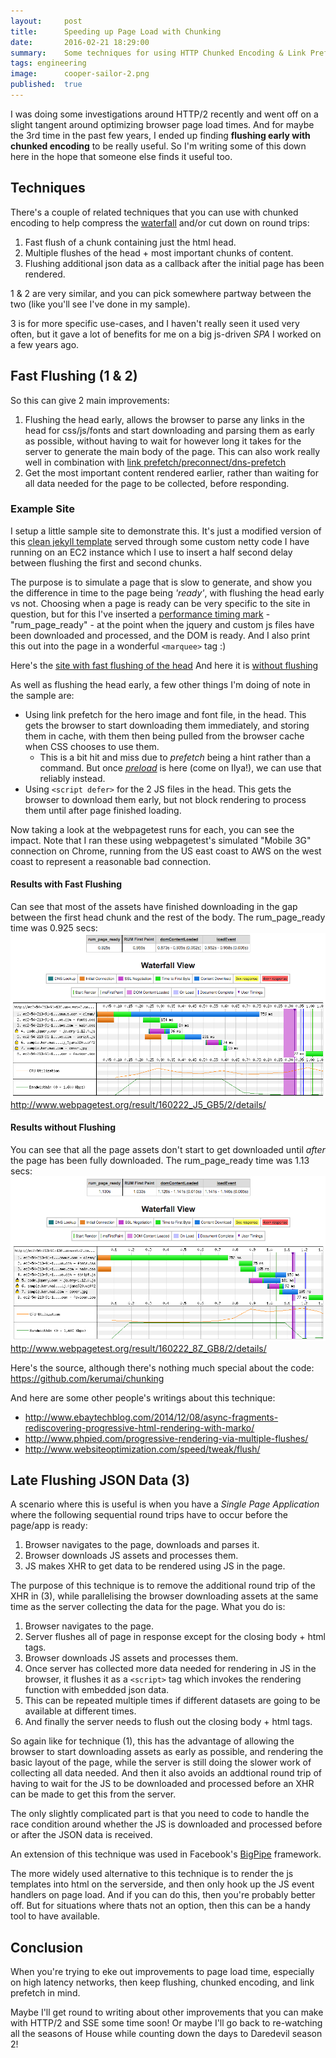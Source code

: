 ```yaml
---
layout:     post
title:      Speeding up Page Load with Chunking
date:       2016-02-21 18:29:00
summary:    Some techniques for using HTTP Chunked Encoding & Link Prefetching to speed up page load times
tags: engineering
image:      cooper-sailor-2.png
published:  true
---
```


I was doing some investigations around HTTP/2 recently and went off on a slight tangent around optimizing browser page load times. And for maybe the 3rd time in the past few years, I ended up finding __flushing early with chunked encoding__ to be really useful. So I'm writing some of this down here in the hope that someone else finds it useful too.

## Techniques

There's a couple of related techniques that you can use with chunked encoding to help compress the [waterfall](http://www.webperformancetoday.com/2010/07/09/waterfalls-101/) and/or cut down on round trips:

1. Fast flush of a chunk containing just the html head.
2. Multiple flushes of the head + most important chunks of content.
3. Flushing additional json data as a callback after the initial page has been rendered.

1 & 2 are very similar, and you can pick  somewhere partway between the two (like you'll see I've done in my sample).

3 is for more specific use-cases, and I haven't really seen it used very often, but it gave a lot of benefits for me on a big js-driven _SPA_ I worked on a few years ago.


## Fast Flushing (1 & 2)

So this can give 2 main improvements:

1. Flushing the head early, allows the browser to parse any links in the head for css/js/fonts and start downloading and parsing them as early as possible, without having to wait for however long it takes for the server to generate the main body of the page.
This can also work really well in combination with [link prefetch/preconnect/dns-prefetch](https://css-tricks.com/prefetching-preloading-prebrowsing/)
2. Get the most important content rendered earlier, rather than waiting for all data needed for the page to be collected, before responding.

### Example Site

I setup a little sample site to demonstrate this. It's just a modified version of this [clean jekyll template](http://jekyllthemes.org/themes/clean/) served through some custom netty code I have running on an EC2 instance which I use to insert a half second delay between flushing the first and second chunks.

The purpose is to simulate a page that is slow to generate, and show you the difference in time to the page being _'ready'_, with flushing the head early vs not. 
Choosing when a page is ready can be very specific to the site in question, but for this I've inserted a [performance timing mark](https://developer.mozilla.org/en-US/docs/Web/API/Performance/mark) - "rum_page_ready" - at the point when the jquery and custom js files have been downloaded and processed, and the DOM is ready. And I also print this out into the page in a wonderful `<marquee>` tag :)

Here's the [site with fast flushing of the head](http://ec2-54-213-91-136.us-west-2.compute.amazonaws.com/clean/)
And here it is [without flushing](http://ec2-54-213-91-136.us-west-2.compute.amazonaws.com/clean/?chunked=false)

As well as flushing the head early, a few other things I'm doing of note in the sample are:

- Using link prefetch for the hero image and font file, in the head. This gets the browser to start downloading them immediately, and storing them in cache, with them then being pulled from the browser cache when CSS chooses to use them.
  - This is a bit hit and miss due to _prefetch_ being a hint rather than a command. But once [_preload_](https://www.w3.org/TR/preload/) is here (come on Ilya!), we can use that reliably instead.
- Using `<script defer>` for the 2 JS files in the head. This gets the browser to download them early, but not block rendering to process them until after page finished loading.

Now taking a look at the webpagetest runs for each, you can see the impact. Note that I ran these using webpagetest's simulated "Mobile 3G" connection on Chrome, running from the US east coast to AWS on the west coast to represent a reasonable bad connection.

#### Results with Fast Flushing

Can see that most of the assets have finished downloading in the gap between the first head chunk and the rest of the body.
The rum_page_ready time was 0.925 secs:
![Waterfall for fast flushed](/assets/waterfall-fast-flushed.png)
<http://www.webpagetest.org/result/160222_J5_GB5/2/details/>

#### Results without Flushing

You can see that all the page assets don't start to get downloaded until _after_ the page has been fully downloaded.
The rum_page_ready time was 1.13 secs:
![Waterfall for no flushing](/assets/waterfall-no-flushing.png)
<http://www.webpagetest.org/result/160222_8Z_GB8/2/details/>


Here's the source, although there's nothing much special about the code: <https://github.com/kerumai/chunking>

And here are some other people's writings about this technique:

- <http://www.ebaytechblog.com/2014/12/08/async-fragments-rediscovering-progressive-html-rendering-with-marko/>
- <http://www.phpied.com/progressive-rendering-via-multiple-flushes/>
- <http://www.websiteoptimization.com/speed/tweak/flush/>


## Late Flushing JSON Data (3)

A scenario where this is useful is when you have a _Single Page Application_ where the following sequential round trips have to occur before the page/app is ready:

1. Browser navigates to the page, downloads and parses it.
2. Browser downloads JS assets and processes them.
3. JS makes XHR to get data to be rendered using JS in the page.

The purpose of this technique is to remove the additional round trip of the XHR in (3), while parallelising the browser downloading assets at the same time as the server collecting the data for the page. 
What you do is:

1. Browser navigates to the page.
  1. Server flushes all of page in response except for the closing body + html tags.
2. Browser downloads JS assets and processes them.
3. Once server has collected more data needed for rendering in JS in the browser, it flushes it as a `<script>` tag which invokes the rendering function with embedded json data.
  1. This can be repeated multiple times if different datasets are going to be available at different times.
  2. And finally the server needs to flush out the closing body + html tags.

So again like for technique (1), this has the advantage of allowing the browser to start downloading assets as early as possible, and rendering the basic layout of the page, while the server is still doing the slower work of collecting all data needed. And then it also avoids an addtional round trip of having to wait for the JS to be downloaded and processed before an XHR can be made to get this from the server.

The only slightly complicated part is that you need to code to handle the race condition around whether the JS is downloaded and processed before or after the JSON data is received.

An extension of this technique was used in Facebook's [BigPipe](https://www.facebook.com/notes/facebook-engineering/bigpipe-pipelining-web-pages-for-high-performance/389414033919/) framework.

The more widely used alternative to this technique is to render the js templates into html on the serverside, and then only hook up the JS event handlers on page load. And if you can do this, then you're probably better off. But for situations where thats not an option, then this can be a handy tool to have available.


## Conclusion

When you're trying to eke out improvements to page load time, especially on high latency networks, then keep flushing, chunked encoding, and link prefetch in mind.

Maybe I'll get round to writing about other improvements that you can make with HTTP/2 and SSE some time soon! Or maybe I'll go back to re-watching all the seasons of House while counting down the days to Daredevil season 2!

